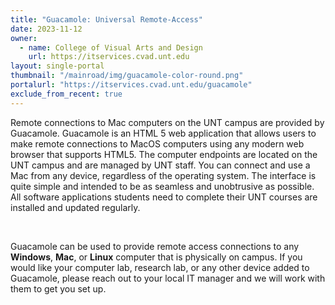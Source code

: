 ```yaml
---
title: "Guacamole: Universal Remote-Access"
date: 2023-11-12
owner:
  - name: College of Visual Arts and Design
    url: https://itservices.cvad.unt.edu
layout: single-portal
thumbnail: "/mainroad/img/guacamole-color-round.png"
portalurl: "https://itservices.cvad.unt.edu/guacamole"
exclude_from_recent: true
---
```

<p>Remote connections to Mac computers on the UNT campus are provided by Guacamole. Guacamole is an HTML 5 web application that allows users to make remote connections to MacOS computers using any modern web browser that supports HTML5. The computer endpoints are located on the UNT campus and are managed by UNT staff. You can connect and use a Mac from any device, regardless of the operating system. The interface is quite simple and intended to be as seamless and unobtrusive as possible. All software applications students need to complete their UNT courses are installed and updated regularly.</p>
<br>
<p>Guacamole can be used to provide remote access connections to any <b>Windows</b>, <b>Mac</b>, or <b>Linux</b> computer that is physically on campus.  If you would like your computer lab, research lab, or any other device added to Guacamole, please reach out to your local IT manager and we will work with them to get you set up.</p> 
